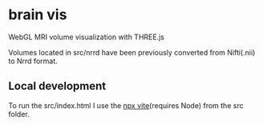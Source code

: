 # brain vis
 
WebGL MRI volume visualization with THREE.js 

Volumes located in src/nrrd have been previously converted from Nifti(.nii) to Nrrd format.  

## Local development 

To run the src/index.html I use the [npx vite](https://vitejs.dev/guide/#index-html-and-project-root)(requires Node) from the src folder.  